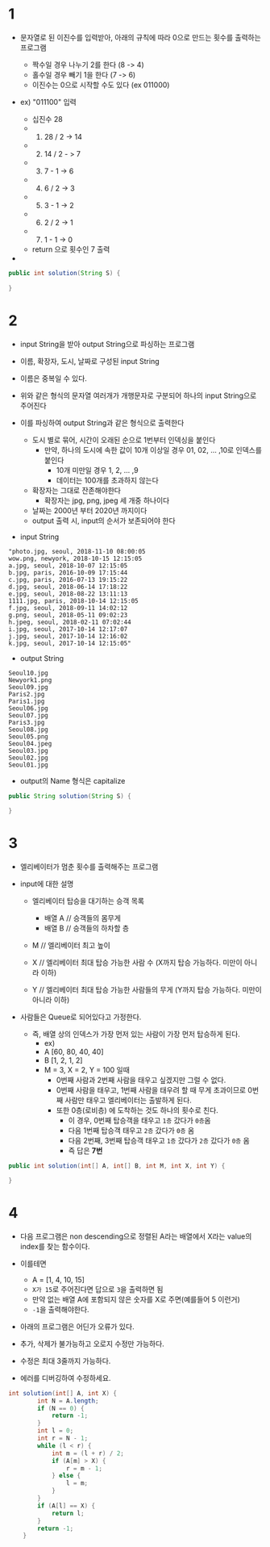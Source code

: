 # 1

- 문자열로 된 이진수를 입력받아, 아래의 규칙에 따라 0으로 만드는 횟수를 출력하는 프로그램
    - 짝수일 경우 나누기 2를 한다 (8 -> 4)
    - 홀수일 경우 빼기 1을 한다 (7 -> 6)
    - 이진수는 0으로 시작할 수도 있다 (ex 011000)

- ex) "011100" 입력
    - 십진수 28
    - 1) 28 / 2 -> 14
    - 2) 14 / 2 - > 7
    - 3) 7 - 1 -> 6
    - 4) 6 / 2 -> 3
    - 5) 3 - 1 -> 2
    - 6) 2 / 2 -> 1
    - 7) 1 - 1 -> 0
    - return 으로 횟수인 7 출력
- 

```java
public int solution(String S) {
   
}
```

# 2

- input String을 받아 output String으로 파싱하는 프로그램
- 이름, 확장자, 도시, 날짜로 구성된 input String
- 이름은 중복일 수 있다.
- 위와 같은 형식의 문자열 여러개가 개행문자로 구분되어 하나의 input String으로 주어진다
- 이를 파싱하여 output String과 같은 형식으로 출력한다
    - 도시 별로 묶어, 시간이 오래된 순으로 1번부터 인덱싱을 붙인다
        - 만약, 하나의 도시에 속한 값이 10개 이상일 경우 01, 02, ... ,10로 인덱스를 붙인다
            - 10개 미만일 경우 1, 2, ... ,9
            - 데이터는 100개를 초과하지 않는다
    - 확장자는 그대로 잔존해야한다
        - 확장자는 jpg, png, jpeg 세 개중 하나이다
    - 날짜는 2000년 부터 2020년 까지이다
    - output 출력 시, input의 순서가 보존되어야 한다

- input String

```
"photo.jpg, seoul, 2018-11-10 08:00:05
wow.png, newyork, 2018-10-15 12:15:05
a.jpg, seoul, 2018-10-07 12:15:05
b.jpg, paris, 2016-10-09 17:15:44
c.jpg, paris, 2016-07-13 19:15:22
d.jpg, seoul, 2018-06-14 17:18:22
e.jpg, seoul, 2018-08-22 13:11:13
1111.jpg, paris, 2018-10-14 12:15:05
f.jpg, seoul, 2018-09-11 14:02:12
g.png, seoul, 2018-05-11 09:02:23
h.jpeg, seoul, 2018-02-11 07:02:44
i.jpg, seoul, 2017-10-14 12:17:07
j.jpg, seoul, 2017-10-14 12:16:02
k.jpg, seoul, 2017-10-14 12:15:05"
```

- output String

```
Seoul10.jpg
Newyork1.png
Seoul09.jpg
Paris2.jpg
Paris1.jpg
Seoul06.jpg
Seoul07.jpg
Paris3.jpg
Seoul08.jpg
Seoul05.png
Seoul04.jpeg
Seoul03.jpg
Seoul02.jpg
Seoul01.jpg
```

- output의 Name 형식은 capitalize

```java
public String solution(String S) {
    
}
```

# 3

- 엘리베이터가 멈춘 횟수를 출력해주는 프로그램

- input에 대한 설명
    - 엘리베이터 탑승을 대기하는 승객 목록
        - 배열 A   // 승객들의 몸무게
        - 배열 B   // 승객들의 하차할 층

    - M     // 엘리베이터 최고 높이
    - X     // 엘리베이터 최대 탑승 가능한 사람 수 (X까지 탑승 가능하다. 미만이 아니라 이하)
    - Y     // 엘리베이터 최대 탑승 가능한 사람들의 무게 (Y까지 탑승 가능하다. 미만이 아니라 이하)

- 사람들은 Queue로 되어있다고 가정한다.
    - 즉, 배열 상의 인덱스가 가장 먼저 있는 사람이 가장 먼저 탑승하게 된다.
        - ex)
        - A [60, 80, 40, 40]
        - B [1, 2, 1, 2]
        - M = 3, X = 2, Y = 100 일때
            - 0번째 사람과 2번째 사람을 태우고 싶겠지만 그럴 수 없다.
            - 0번째 사람을 태우고, 1번째 사람을 태우려 할 때 무게 초과이므로 0번째 사람만 태우고 엘리베이터는 출발하게 된다.
            - 또한 0층(로비층) 에 도착하는 것도 하나의 횟수로 친다.
                - 이 경우, 0번째 탑승객을 태우고 `1층` 갔다가 `0층`옴
                - 다음 1번째 탑승객 태우고 `2층` 갔다가 `0층` 옴
                - 다음 2번째, 3번째 탑승객 태우고 `1층` 갔다가 `2층` 갔다가 `0층` 옴
                - 즉 답은 **7번**
    
```java
public int solution(int[] A, int[] B, int M, int X, int Y) {

}
```

# 4

- 다음 프로그램은 non descending으로 정렬된 A라는 배열에서 X라는 value의 index를 찾는 함수이다.
- 이를테면 
    - A = [1, 4, 10, 15]
    - `X가 15`로 주어진다면 답으로 `3`을 출력하면 됨
    - 만약 없는 배열 A에 포함되지 않은 숫자를 X로 주면(예를들어 5 이런거)
    - `-1`을 출력해야한다.

- 아래의 프로그램은 어딘가 오류가 있다.
- 추가, 삭제가 불가능하고 오로지 수정만 가능하다.
- 수정은 최대 3줄까지 가능하다.
- 에러를 디버깅하여 수정하세요.

```java
int solution(int[] A, int X) {
        int N = A.length;
        if (N == 0) {
            return -1;
        }
        int l = 0;
        int r = N - 1;
        while (l < r) {
            int m = (l + r) / 2;
            if (A[m] > X) {
                r = m - 1;
            } else {
                l = m;
            }
        }
        if (A[l] == X) {
            return l;
        }
        return -1;
    }
```